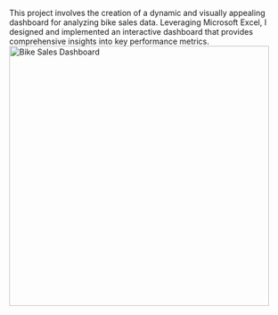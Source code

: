 This project involves the creation of a dynamic and visually appealing dashboard for analyzing bike sales data. Leveraging Microsoft Excel, I designed and implemented an interactive dashboard that provides comprehensive insights into key performance metrics.
<img width="466" alt="Bike Sales Dashboard" src="https://github.com/Abi5521/Bike-Sales-Dashboard/assets/138142782/1ad9e5e2-f3aa-4bfb-9c3c-d91b70419197">

